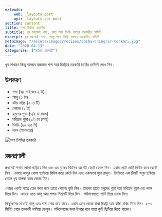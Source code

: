 ```yaml
---
extends:
    web: _layouts.post
    api: _layouts.api.post
section: content
title: শসা চিংড়ির তরকারি
subtitle: খুব সহজেই শসা, আলু আর চিংড়ি মাছের তরকারীর রেসিপি
excerpt: খুব সহজেই শসা, আলু আর চিংড়ি মাছের তরকারীর রেসিপি
metaImage: "/assets/images/recipes/sosha-chingrir-torkari.jpg"
date: "2020-04-13"
categories: ["মাছের তরকারী"]
---
```


খুব সাধারন কিন্তু অসম্ভব মজাদার শসা আর চিংড়ির তরকারি তৈরির রেসিপি দেখে নিন।

## উপকরণ

- শসা (বড় সাইজের ২ টা)
- আলু (২ টা)
- কাঁচা মরিচ (২-৩ টি)
- পেয়াজ (১ টা)
- হলুদের গুড়া (১/২ চা চামচ)
- মরিচের গুড়া (১/২ চা চামচ)
- চিংড়ি (২০-২৫ টা)
- লবন (স্বাদমতো)

![শসা চিংড়ির তরকারি](/assets/images/recipes/sosha-chingrir-torkari.jpg)

## রন্ধনপ্রণালী

প্রথমেই শসার খোসা ছাড়িয়ে দিন এবং এর বুকের বিচিসহ অংশটা কেটে ফেলে দিন। এবার ছোট ছোট কিউব করে কেটে
নিন। এবারে আলুর খোসা ছাড়িয়ে কিউব করে কেটে নিন এবং একসাথে ধুয়ে রাখুন। চিংড়িতে এক টিমটি হলুদ ছড়িয়ে
তেলে খুব হালকা করে ভেজে নিন।

এবারে একটি পাত্রে তেল গরম করে তাতে পেয়াজ কুচি নিন। তারপর তাতে হলুদের গুড়া আর মরিচের গুড়া এবং লবন
দিয়ে দিন। এবারে এতে আলু আর শসার মিশ্রনটি দিয়ে দিন। পরিমানমতো পানি দিয়ে ঢেকে দিন।

কিছুক্ষনের মধ্যেই আলু এবং শসা সেদ্ধ হয়ে যাবে। এবার এতে ভেজে রাখা চিংড়ি আর কাঁচা মরিচ দিয়ে দিন। ২-৩
মিনিট নেড়ে তরকারী নামিয়ে ফেলুন। পরিবেশনের জন্য উপরে ধনে পাতা কুচি ছিটিয়ে দিতে পারেন।
